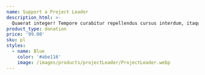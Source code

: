 ```yaml
---
name: Support a Project Leader
description_html: >-
  Quaerat integer! Tempore curabitur repellendus cursus interdum, itaque, curae faucibus pretium consequuntur soluta at ullam eaque esse illum rem inceptos.
product_type: donation
price: '99.00'
sku: pl
styles:
  - name: Blue
    color: '#abe116'
    image: /images/products/projectLeader/ProjectLeader.webp
---
```

